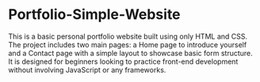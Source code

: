 # Portfolio-Simple-Website
This is a basic personal portfolio website built using only HTML and CSS. The project includes two main pages: a Home page to introduce yourself and a Contact page with a simple layout to showcase basic form structure.  It is designed for beginners looking to practice front-end development without involving JavaScript or any frameworks. 
